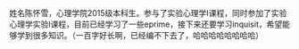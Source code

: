 姓名陈怀雪，心理学院2015级本科生。参与了实验心理学I课程，同时参加了实验心理学实验I课程，目前已经学习了一些eprime，接下来还要学习inquisit，希望能够学到很多知识。（一百字好长啊，已经编不下去了，哈哈哈哈哈哈哈哈）
